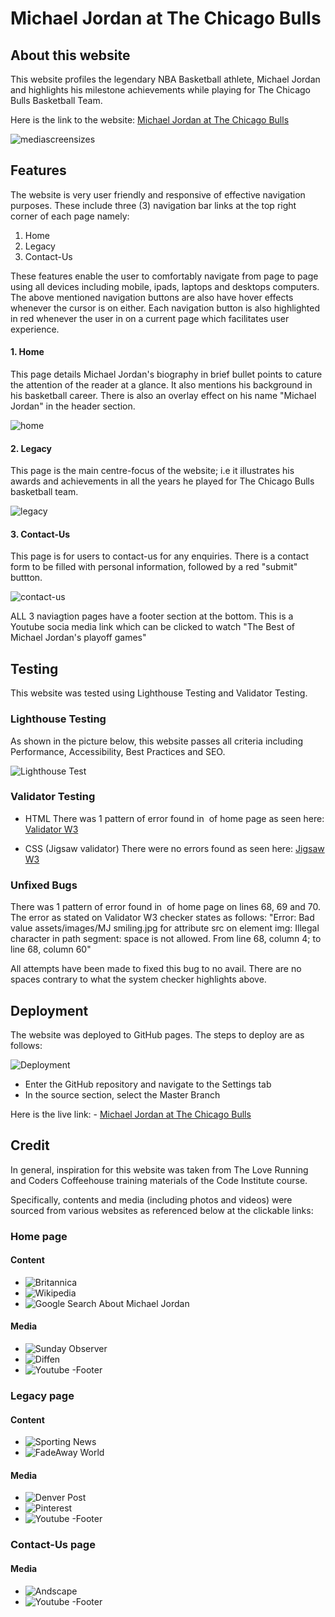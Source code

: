 

# **Michael Jordan at The Chicago Bulls**

## **About this website**

This website profiles the legendary NBA Basketball athlete, Michael Jordan and highlights his milestone achievements while playing for The Chicago Bulls Basketball Team. 

Here is the link to the website: [Michael Jordan at The Chicago Bulls](https://yemoalakija.github.io/Michael-Jordan-The-Chicago-Bulls-/)


![mediascreensizes](assets/images/Screenshot%20-%20Media-sizes.png)


## **Features**

The website is very user friendly and responsive of effective navigation purposes. These include three (3) navigation bar links at the top right corner of each page namely:

1. Home
2. Legacy
3. Contact-Us

These features enable the user to comfortably navigate from page to page using all devices including mobile, ipads, laptops and desktops computers. The above mentioned navigation buttons are also have hover effects whenever the cursor is on either.
Each navigation button is also highlighted in red whenever the user in on a current page which facilitates user experience.  

#### 1. Home

This page details Michael Jordan's biography in brief bullet points to cature the attention of the reader at a glance. It also mentions his background in his basketball career. 
There is also an overlay effect on his name "Michael Jordan" in the header section. 


![home](assets/images/Screenshot%20-%20Home.png)


#### 2. Legacy

This page is the main centre-focus of the website; i.e it illustrates his awards and achievements in all the years he played for The Chicago Bulls basketball team. 


![legacy](assets/images/Screenshot%20-%20Legacy.png)


#### 3. Contact-Us

This page is for users to contact-us for any enquiries. There is a contact form to be filled with personal information, followed by a red "submit" buttton. 


![contact-us](assets/images/Screenshot%20-%20Contact-Submit.png)


ALL 3 naviagtion pages have a footer section at the bottom. This is a Youtube socia media link which can be clicked to watch "The Best of Michael Jordan's playoff games"

## **Testing**

This website was tested using Lighthouse Testing and Validator Testing. 

### Lighthouse Testing

As shown in the picture below, this website passes all criteria including Performance, Accessibility, Best Practices and SEO. 


![Lighthouse Test](assets/images/Screenshot%20-%20Lighthouse%20test.png)


### Validator Testing 

- HTML
There was 1 pattern of error found in <img scr> of home page as seen here: [Validator W3](https://validator.w3.org/nu/?doc=https%3A%2F%2Fyemoalakija.github.io%2FMichael-Jordan-The-Chicago-Bulls-%2F)

- CSS (Jigsaw validator)
There were no errors found as seen here: [Jigsaw W3](https://jigsaw.w3.org/css-validator/validator?uri=+https%3A%2F%2Fyemoalakija.github.io%2FMichael-Jordan-The-Chicago-Bulls-%2F&profile=css3svg&usermedium=all&warning=1&vextwarning=&lang=en)

### Unfixed Bugs

There was 1 pattern of error found in <img scr> of home page on lines 68, 69 and 70. The error as stated on Validator W3 checker states as follows:
"Error: Bad value assets/images/MJ smiling.jpg for attribute src on element img: Illegal character in path segment: space is not allowed.
From line 68, column 4; to line 68, column 60"

All attempts have been made to fixed this bug to no avail. There are no spaces contrary to what the system checker highlights above. 

## **Deployment**

The website was deployed to GitHub pages. The steps to deploy are as follows:


![Deployment](assets/images/Screenshot%20-%20Deployment.png)


- Enter the GitHub repository and navigate to the Settings tab
- In the source section, select the Master Branch

Here is the live link: - [Michael Jordan at The Chicago Bulls](https://yemoalakija.github.io/Michael-Jordan-The-Chicago-Bulls-/)

## **Credit**

In general, inspiration for this website was taken from The Love Running and Coders Coffeehouse training materials of the Code Institute course. 

Specifically, contents and media (including photos and videos) were sourced from various websites as referenced below at the clickable links: 

### **Home page**

#### Content

- ![Britannica](https://www.britannica.com/biography/Michael-Jordan)
- ![Wikipedia](https://en.wikipedia.org/wiki/Michael_Jordan)
- ![Google Search About Michael Jordan](https://www.google.com/search?q=about+michael+jordan+&biw=1280&bih=512&ei=folmY8LkNZCEhbIPwfSVwAE&ved=0ahUKEwjCm5G8tZf7AhUQQkEAHUF6BRg4HhDh1QMIDw&uact=5&oq=about+michael+jordan+&gs_lcp=Cgxnd3Mtd2l6LXNlcnAQAzIFCAAQgAQyBQgAEIAEMgUIABCABDIFCAAQgAQyBggAEBYQHjIGCAAQFhAeMgYIABAWEB4yBggAEBYQHjIGCAAQFhAeMgYIABAWEB46CggAEEcQ1gQQsAM6BQghEKABOggIIRAWEB4QHToFCAAQhgM6CAgAEBYQHhAKSgQIQRgASgQIRhgAUOkEWJMXYM4baAFwAXgAgAGQAYgB_QmSAQM4LjWYAQCgAQHIAQjAAQE&sclient=gws-wiz-serp)

#### Media 

- ![Sunday Observer](https://www.sundayobserver.lk/2022/10/16/sports/michael-jordan-irresistible-irreplaceable-magician-all-time)
- ![Diffen](https://www.diffen.com/difference/Kobe_Bryant_vs_Michael_Jordan)
- ![Youtube -Footer](https://www.youtube.com/watch?v=cuLprHh_BRg)


### **Legacy page**

#### Content

- ![Sporting News](https://www.sportingnews.com/us/nba/news/michael-jordan-championships-breakdown/1vqo0iif16sq51lawsaxtitciw)
- ![FadeAway World](https://fadeawayworld.net/nba/nba-championship-winners-from-1991-to-2000-michael-jordan-and-chicago-bulls-won-6-championships-in-two-three-peats)

#### Media 

- ![Denver Post](https://www.denverpost.com/2020/04/16/micheal-jordan-sixth-nba-title-bulls/)
- ![Pinterest](https://www.pinterest.com/pin/594404850809393386/)
- ![Youtube -Footer](https://www.youtube.com/watch?v=cuLprHh_BRg)


### **Contact-Us page**

#### Media 

- ![Andscape](https://andscape.com/features/during-the-last-dance-ill-remember-how-michael-jordan-brought-me-closer-to-the-most-important-man-in-my-life/)
- ![Youtube -Footer](https://www.youtube.com/watch?v=cuLprHh_BRg)